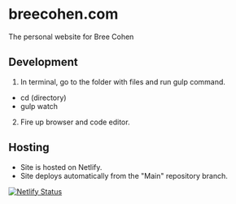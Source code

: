 # breecohen.com

The personal website for Bree Cohen

## Development

1. In terminal, go to the folder with files and run gulp command.

-   cd (directory)
-   gulp watch

2. Fire up browser and code editor.

## Hosting

-   Site is hosted on Netlify.
-   Site deploys automatically from the "Main" repository branch.

[![Netlify Status](https://api.netlify.com/api/v1/badges/c3317ed8-b644-4810-90a2-e012637c4d32/deploy-status)](https://app.netlify.com/sites/gracious-turing-7c87ff/deploys)
